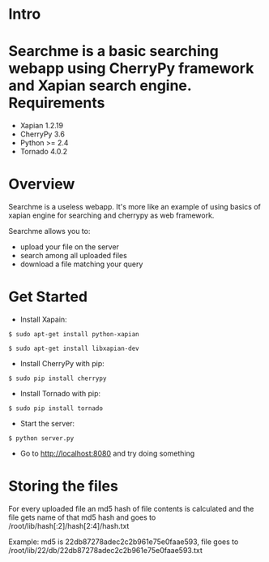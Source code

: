 Intro
=====
Searchme is a basic searching webapp using CherryPy framework and Xapian search engine.
Requirements
============

* Xapian 1.2.19
* CherryPy 3.6
* Python >= 2.4
* Tornado 4.0.2

Overview
========
Searchme is a useless webapp. It's more like an example of using basics of xapian engine for searching and cherrypy as web framework. 

Searchme allows you to:

* upload your file on the server
* search among all uploaded files
* download a file matching your query

Get Started
===========

* Install Xapain:

`$ sudo apt-get install python-xapian`

`$ sudo apt-get install libxapian-dev`
* Install CherryPy with pip:

`$ sudo pip install cherrypy`

* Install Tornado with pip:

`$ sudo pip install tornado`

* Start the server:

`$ python server.py`

* Go to [http://localhost:8080](http://localhost:8080) and try doing something

Storing the files
=================

For every uploaded file an md5 hash of file contents is calculated and the file gets name of that md5 hash and goes to /root/lib/hash[:2]/hash[2:4]/hash.txt 

Example: md5 is 22db87278adec2c2b961e75e0faae593, file goes to /root/lib/22/db/22db87278adec2c2b961e75e0faae593.txt
